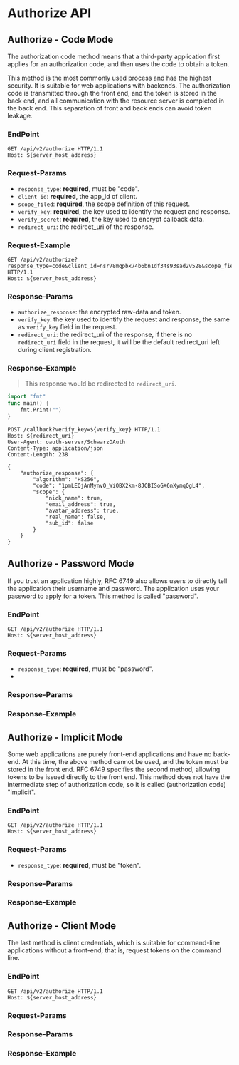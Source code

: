 # Authorize API

## Authorize - Code Mode

The authorization code method means that a third-party application first applies for an authorization code, and then uses the code to obtain a token.

This method is the most commonly used process and has the highest security. It is suitable for web applications with backends. The authorization code is transmitted through the front end, and the token is stored in the back end, and all communication with the resource server is completed in the back end. This separation of front and back ends can avoid token leakage.

### EndPoint

```http request
GET /api/v2/authorize HTTP/1.1
Host: ${server_host_address}
```

### Request-Params

+ `response_type`: **required**, must be "code".
+ `client_id`: **required**, the app_id of client.
+ `scope_filed`: **required**, the scope definition of this request.
+ `verify_key`: **required**, the key used to identify the request and response.
+ `verify_secret`: **required**, the key used to encrypt callback data.
+ `redirect_uri`: the redirect_uri of the response.

### Request-Example

```http request
GET /api/v2/authorize?response_type=code&client_id=nsr78mqpbx74b6bn1df34s93sad2v528&scope_field=nick_name.email_address.avatar_address.real_name.sub_id&verify_key=02502aafe77c03e647ea3128a3ff4236&verify_secret=d5d1360633ce35ee5e943b2f29dadc54&redirect_uri=test.domain.com HTTP/1.1
Host: ${server_host_address}
```

### Response-Params

+ `authorize_response`: the encrypted raw-data and token.
+ `verify_key`: the key used to identify the request and response, the same as `verify_key` field in the request.
+ `redirect_uri`: the redirect_uri of the response, if there is no `redirect_uri` field in the request, it will be the default redirect_uri left during client registration.

### Response-Example

> This response would be redirected to `redirect_uri`.

```go
import "fmt"
func main() {
	fmt.Print("")
}
```

```http request
POST /callback?verify_key=${verify_key} HTTP/1.1
Host: ${redirect_uri}
User-Agent: oauth-server/SchwarzOAuth
Content-Type: application/json
Content-Length: 238

{
    "authorize_response": {
        "algorithm": "HS256",
        "code": "1pmLEQjAnMynvO_WiOBX2km-8JCBISoGX6nXymqQgL4",
        "scope": {
            "nick_name": true,
            "email_address": true,
            "avatar_address": true,
            "real_name": false,
            "sub_id": false
        }
    }
}
```

## Authorize - Password Mode

If you trust an application highly, RFC 6749 also allows users to directly tell the application their username and password. The application uses your password to apply for a token. This method is called "password".

### EndPoint

```http request
GET /api/v2/authorize HTTP/1.1
Host: ${server_host_address}
```

### Request-Params

+ `response_type`: **required**, must be "password".
+ 

### Response-Params

### Response-Example

## Authorize - Implicit Mode

Some web applications are purely front-end applications and have no back-end. At this time, the above method cannot be used, and the token must be stored in the front end. RFC 6749 specifies the second method, allowing tokens to be issued directly to the front end. This method does not have the intermediate step of authorization code, so it is called (authorization code) "implicit".

### EndPoint

```http request
GET /api/v2/authorize HTTP/1.1
Host: ${server_host_address}
```

### Request-Params

+ `response_type`: **required**, must be "token".

### Response-Params

### Response-Example

## Authorize - Client Mode

The last method is client credentials, which is suitable for command-line applications without a front-end, that is, request tokens on the command line.

### EndPoint

```http request
GET /api/v2/authorize HTTP/1.1
Host: ${server_host_address}
```

### Request-Params

### Response-Params

### Response-Example

